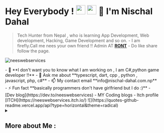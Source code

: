 # Hey Everybody ! <img src= "https://media2.giphy.com/media/Lm5hxmmI6ucOQGfjKj/giphy.gif?cid=6c09b952o9xti0m387z597k2xqipch3qmqjydym98oef87ve&rid=giphy.gif&ct=s" width= "30" height= "30"> <img src= "https://media.tenor.com/images/2adfe94e69139f3e22623b61d375a7a7/tenor.gif" width= "30" height= "30">  👋 I'm Nischal Dahal
> Tech Hunter from Nepal , who is learning App Development, Web development, Hacking, Game Development and so on. - I am firefly.Call me nees your own friend !!  Admin AT **[RONT](https://www.facebook.com/routineofnepaltechnology)** - Do like share follow the page.
<p align="left"> <img src="https://komarev.com/ghpvc/?username=neeswebservices&label=Profile%20views&color=0e75b6&style=flat" alt="neeswebservices" /> </p>
- 🔭 **I don't want you to know what I am working on , I am C#,python game developer !!**
- 💬 Ask me about **typescript, dart, cpp , python , javascript, php, c#**
- 📫 My contact email **info@nischal-dahal.com.np**
- ⚡ Fun fact **basically programmers don't have girlfriend but I do :)**
- [Dev blog](https://dev.to/neeswebservices) - MY Coding blogs
- Itch profile [ITCH](https://neeswebservices.itch.io/)
![](https://quotes-github-readme.vercel.app/api?type=horizontal&theme=radical)

<details>
  <summary> <h2>More about Me : </h2></summary>
<div align="left">
 
``` js
const nees = {
    personal: {
        fullName: 'Neeschal Dahal',
        birthDate: '2004-03-17',
        pronouns: 'he' | 'him',
        interests: ['music', 'games', 'language learning', 'movies', 'editing'],
        motivation: [
            'Consistency is key to victory.',
            'Tomorrow doesnt exists !',
        ],
        education: "Completed High School",
        age: 17
    },
    technical: {
        technologies: {
            frontEnd: {
                Javascript: [ 'Next JS', 'Vanilla JS', 'React' ,'sveltejs', 'vite', 'Redux', 'Jest'],
                HTML: ['HTML5', 'Semantic HTML'],
                CSS: ['sass', 'styled-components', 'Bootstrap'],
            },
            backEnd: {
                Javascript: ['Node.js', 'Express'],
                Python : ['django']
            },
            appdevelopment: ['flutter', 'react-native'],
            destop-application: ['python', 'electron', 'tauri', 'C#'],
            game-dev : {
                engine: ['unity', 'unreal'],
                language: ['c#', 'python']
            },
            learning: ['web3', 'bad-usb', 'injection'],
            company: ['RONT', 'neeswebservices']
        },
    }
}
```
  </div>
</details>
  
